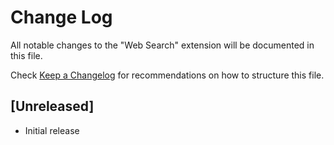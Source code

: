 # Change Log

All notable changes to the "Web Search" extension will be documented in this file.

Check [Keep a Changelog](http://keepachangelog.com/) for recommendations on how to structure this file.

## [Unreleased]

- Initial release
